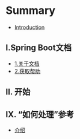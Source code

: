 # Summary

* [Introduction](README.md)

## I.Spring Boot文档

* [1.关于文档](ispring-bootwen-dang/1guan-yu-wen-dang.md)
* [2.获取帮助](ispring-bootwen-dang/2huo-qu-bang-zhu.md)

## II. 开始

## IX. “如何处理”参考

* [介绍](ix-201c-ru-he-chu-li-201d-can-kao/jie-shao.md)

